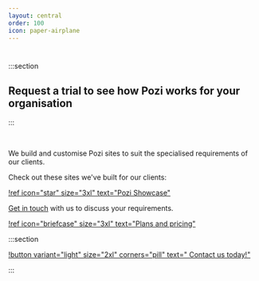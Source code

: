 ```yaml
---
layout: central
order: 100
icon: paper-airplane
---
```


<style>
    .section {
        text-align: center;
        width: 100%;
        padding: 40px;
        padding-bottom: 10px;
</style>

#

:::section

## Request a trial to see how Pozi works for your organisation

:::

<br/>

We build and customise Pozi sites to suit the specialised requirements of our clients.

Check out these sites we've built for our clients:

[!ref icon="star" size="3xl" text="Pozi Showcase"](/showcase/)

[Get in touch](/contact/) with us to discuss your requirements.

[!ref icon="briefcase" size="3xl" text="Plans and pricing"](/pricing/)

:::section

[!button variant="light" size="2xl" corners="pill" text="&nbsp;Contact us today!"](/contact/)

:::
